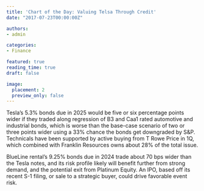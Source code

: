 ```yaml
---
title: 'Chart of the Day: Valuing Telsa Through Credit'
date: "2017-07-23T00:00:00Z"

authors:
- admin

categories:
- Finance

featured: true
reading_time: true
draft: false

image:
  placement: 2
  preview_only: false
---
```


Tesla’s 5.3% bonds due in 2025 would be five or six percentage points wider if they traded along regression of B3 and Caa1 rated automotive and industrial bonds, which is worse than the base-case scenario of two or three points wider using a 33% chance the bonds get downgraded by S&P. Technicals have been supported by active buying from T Rowe Price in 1Q, which combined with Franklin Resources owns about 28% of the total issue.

BlueLine rental’s 9.25% bonds due in 2024 trade about 70 bps wider than the Tesla notes, and its risk profile likely will benefit further from strong demand, and the potential exit from Platinum Equity. An IPO, based off its recent S-1 filing, or sale to a strategic buyer, could drive favorable event risk.
